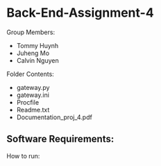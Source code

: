 # Back-End-Assignment-4

Group Members:
   - Tommy Huynh
   - Juheng Mo
   - Calvin Nguyen

Folder Contents:
   - gateway.py
   - gateway.ini
   - Procfile
   - Readme.txt
   - Documentation_proj_4.pdf

Software Requirements:
   -
   
How to run:

